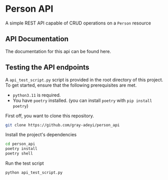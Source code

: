 # Person API

A simple REST API capable of CRUD operations on a `Person` resource

## API Documentation
The documentation for this api can be found here.

## Testing the API endpoints
A `api_test_script.py` script is provided in the root directory of this project.
To get started, ensure that the following prerequisites are met.
- `python3.11` is required.
- You have `poetry` installed. (you can install `poetry` with `pip install poetry`)

First off, you want to clone this repository.
```bash
git clone https://github.com/gray-adeyi/person_api
```
Install the project's dependencies
```bash
cd person_api
poetry install
poetry shell
```
Run the test script
```bash
python api_test_script.py
```
